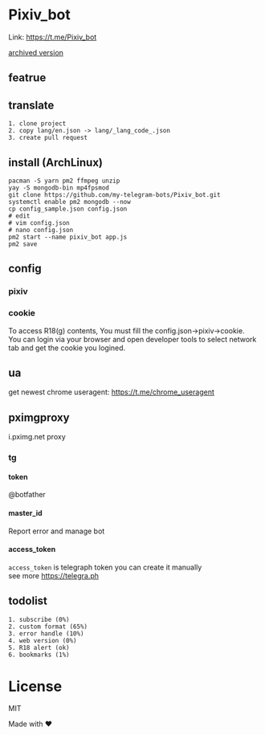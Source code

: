 # Pixiv_bot
Link: https://t.me/Pixiv_bot

[archived version](https://github.com/my-telegram-bots/Pixiv_bot_archived)

## featrue

## translate 
    1. clone project
    2. copy lang/en.json -> lang/_lang_code_.json
    3. create pull request
## install (ArchLinux)
    pacman -S yarn pm2 ffmpeg unzip
    yay -S mongodb-bin mp4fpsmod
    git clone https://github.com/my-telegram-bots/Pixiv_bot.git
    systemctl enable pm2 mongodb --now
    cp config_sample.json config.json
    # edit
    # vim config.json
    # nano config.json
    pm2 start --name pixiv_bot app.js
    pm2 save
## config
### pixiv
### cookie
To access R18(g) contents, You must fill the config.json->pixiv->cookie.  
You can login via your browser and open developer tools to select network tab and get the cookie you logined.  
## ua
get newest chrome useragent: https://t.me/chrome_useragent
## pximgproxy
i.pximg.net proxy

### tg
#### token
@botfather
#### master_id
Report error and manage bot
#### access_token
`access_token` is telegraph token you can create it manually  
see more https://telegra.ph
## todolist
    1. subscribe (0%)
    2. custom format (65%)
    3. error handle (10%)
    4. web version (0%)
    5. R18 alert (ok)
    6. bookmarks (1%)
# License
MIT


Made with ❤️